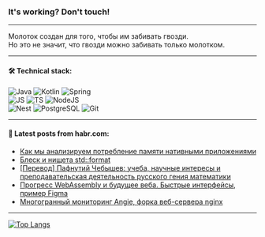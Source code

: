 ### It's working? Don't touch!

---
Молоток создан для того, чтобы им забивать гвозди. <br>
Но это не значит, что гвозди можно забивать только молотком.

---

#### 🛠️ Technical stack:

![Java](https://img.shields.io/badge/Java-informational?logo=Oracle&style=flat&logoColor=white&color=FF4500)
![Kotlin](https://img.shields.io/badge/Kotlin-informational?logo=Kotlin&style=flat&logoColor=white&color=774D97)
![Spring](https://img.shields.io/badge/SpringBoot-informational?logo=SpringBoot&style=flat&logoColor=white&color=6DB33F) <br>
![JS](https://img.shields.io/badge/JS-informational?logo=javaScript&style=flat&logoColor=black&color=F7Df1E)
![TS](https://img.shields.io/badge/TypeScript-informational?logo=typeScript&style=flat&logoColor=black&color=0667A8)
![NodeJS](https://img.shields.io/badge/NodeJS-informational?logo=node.js&style=flat&logoColor=white&color=70A760) <br>
![Nest](https://img.shields.io/badge/NestJS-informational?logo=NestJS&style=flat&logoColor=white&color=E0234E)
![PostgreSQL](https://img.shields.io/badge/PostgreSQL-informational?logo=PostgreSQL&style=flat&logoColor=white&color=DAA520)
![Git](https://img.shields.io/badge/Git-informational?logo=git&style=flat&logoColor=white&color=778899)

___

#### 💬 Latest posts from habr.com:

<!-- BLOG-POST-LIST:START -->
- [Как мы анализируем потребление памяти нативными приложениями](https://habr.com/ru/companies/1c/articles/761012/?utm_source=habrahabr&utm_medium=rss&utm_campaign=761012)
- [Блеск и нищета std::format](https://habr.com/ru/articles/763784/?utm_source=habrahabr&utm_medium=rss&utm_campaign=763784)
- [[Перевод] Пафнутий Чебышев: учеба, научные интересы и преподавательская деятельность русского гения математики](https://habr.com/ru/companies/itglobalcom/articles/763734/?utm_source=habrahabr&utm_medium=rss&utm_campaign=763734)
- [Прогресс WebAssembly и будущее веба. Быстрые интерфейсы, пример Figma](https://habr.com/ru/companies/ruvds/articles/763586/?utm_source=habrahabr&utm_medium=rss&utm_campaign=763586)
- [Многогранный мониторинг Angie, форка веб-сервера nginx](https://habr.com/ru/articles/763626/?utm_source=habrahabr&utm_medium=rss&utm_campaign=763626)
<!-- BLOG-POST-LIST:END -->

---
[![Top Langs](https://github-readme-stats-git-master-advtsetting-gmailcom.vercel.app/api/top-langs/?username=zloylis&langs_count=10&hide_title=false&title_color=e6edf3&size_weight=0.5&count_weight=0.5&layout=compact&hide_border=true&theme=dracula)](https://github.com/zloylis)

<!-- ![GitHub stats](https://github-readme-stats-git-master-advtsetting-gmailcom.vercel.app/api?username=zloylis&show_icons=true&hide_border=true&theme=dracula&hide_title=true&include_all_commits=true&count_private=true&hide=contribs&hide_rank=true) -->
